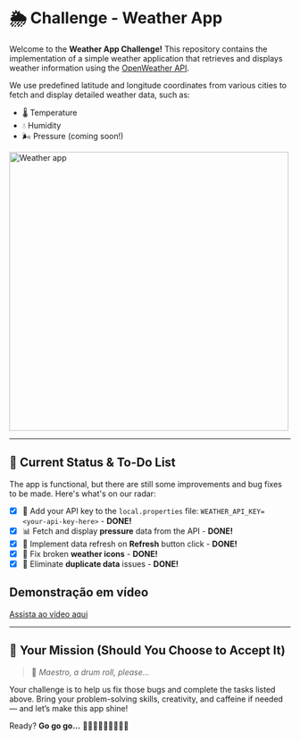 # 🌦️ Challenge - Weather App

Welcome to the **Weather App Challenge!**
This repository contains the implementation of a simple weather application that retrieves and displays weather information using the [OpenWeather API](https://openweathermap.org/api).

We use predefined latitude and longitude coordinates from various cities to fetch and display detailed weather data, such as:

- 🌡️ Temperature
- 💧 Humidity
- 🌬️ Pressure (coming soon!)

<img src="weather_app.gif" alt="Weather app" height="500">

---

## 🚧 Current Status & To-Do List

The app is functional, but there are still some improvements and bug fixes to be made. Here's what's on our radar:

- [x] 🔑 Add your API key to the `local.properties` file:
`WEATHER_API_KEY= <your-api-key-here>` - **DONE!**
- [x] 📊 Fetch and display **pressure** data from the API - **DONE!**
- [x] 🔄 Implement data refresh on **Refresh** button click - **DONE!**
- [x] 🎨 Fix broken **weather icons** - **DONE!**
- [x] 🧹 Eliminate **duplicate data** issues - **DONE!**

## Demonstração em vídeo

[Assista ao vídeo aqui](https://drive.google.com/file/d/1LIhSCKlQuNJ0I-dRcQRuatuaoFzWe-re/view?usp=sharing)

---

## 🧠 Your Mission (Should You Choose to Accept It)

> 🎺 *Maestro, a drum roll, please...*

Your challenge is to help us fix those bugs and complete the tasks listed above.
Bring your problem-solving skills, creativity, and caffeine if needed — and let’s make this app shine!

Ready?
**Go go go...**
🚀🚀🚀🚀🚀🚀🚀🚀🚀
